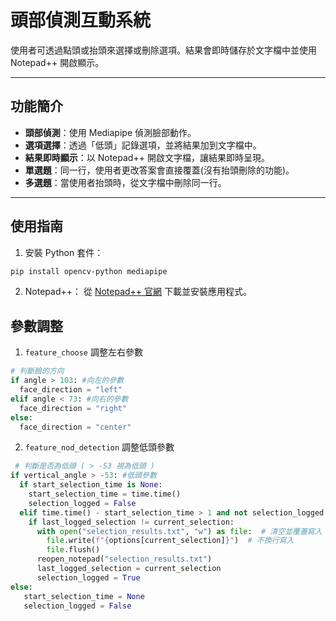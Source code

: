 # 頭部偵測互動系統
使用者可透過點頭或抬頭來選擇或刪除選項。結果會即時儲存於文字檔中並使用 Notepad++ 開啟顯示。

---

## 功能簡介

- **頭部偵測**：使用 Mediapipe 偵測臉部動作。
- **選項選擇**：透過「低頭」記錄選項，並將結果加到文字檔中。
- **結果即時顯示**：以 Notepad++ 開啟文字檔，讓結果即時呈現。
- **單選題**：同一行，使用者更改答案會直接覆蓋(沒有抬頭刪除的功能)。
- **多選題**：當使用者抬頭時，從文字檔中刪除同一行。

---

## 使用指南
1. 安裝 Python 套件：
```bash
pip install opencv-python mediapipe
```
2. Notepad++：
從 [Notepad++ 官網](https://notepad-plus-plus.org/downloads/) 下載並安裝應用程式。

## 參數調整
1. ```feature_choose``` 調整左右參數
```python
# 判斷臉的方向
if angle > 103: #向左的參數
  face_direction = "left"
elif angle < 73: #向右的參數
  face_direction = "right"
else:
  face_direction = "center"
```
2. ```feature_nod_detection``` 調整低頭參數
```python
 # 判斷是否為低頭 ( > -53 視為低頭 )
if vertical_angle > -53: #低頭參數
  if start_selection_time is None:
    start_selection_time = time.time()
    selection_logged = False
  elif time.time() - start_selection_time > 1 and not selection_logged:
    if last_logged_selection != current_selection:
      with open("selection_results.txt", "w") as file:  # 清空並覆蓋寫入
        file.write(f"{options[current_selection]}")  # 不換行寫入
        file.flush()
      reopen_notepad("selection_results.txt")
      last_logged_selection = current_selection
      selection_logged = True
else:
   start_selection_time = None
   selection_logged = False
```

